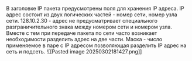 В заголовке IP пакета предусмотрены поля для хранения IP адреса. IP адрес состоит из двух логических частей - номер сети, номер узла сети.
128.10.2.30 - адрес не предусматривает специального разграничительного знака между номером сети и номером узла. Вместе с тем при передаче пакета по сети часто возникает необходимости разделить адрес на две части.
Маска - число применяемое в паре с IP адресом позволяющая разделить IP адрес на сеть и подсеть.
![[Pasted image 20250302181427.png]]
